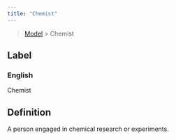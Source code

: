 ```yaml
---
title: "Chemist"
---
```


> [Model](../../) > Chemist

## Label

### English
Chemist


## Definition
A person engaged in chemical research or experiments.  


    
